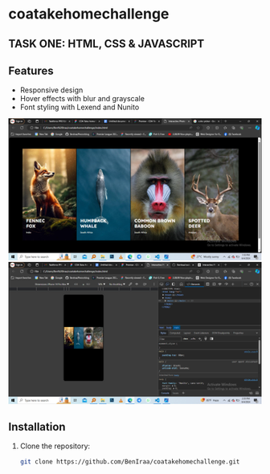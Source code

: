 # coatakehomechallenge


## TASK ONE: HTML, CSS & JAVASCRIPT

## Features
- Responsive design
- Hover effects with blur and grayscale
- Font styling with Lexend and Nunito


![Screenshot of Desktop View](./images/Screenshot%20(144).png)
![Screenshot of Mobile view](./images/Screenshot%20(146).png)
## Installation

1. Clone the repository:
   ```bash
   git clone https://github.com/BenIraa/coatakehomechallenge.git



